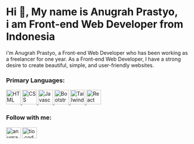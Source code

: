 <h1 align="left">Hi 👋, My name is Anugrah Prastyo, <br> i am Front-end Web Developer from Indonesia</h1>
<p align="left">i'm Anugrah Prastyo, a Front-end Web Developer who has been working as a freelancer for one year. As a Front-end Web Developer, I have a strong desire to create beautiful, simple, and user-friendly websites.</p>

<h3 align="left">Primary Languages:</h3>
<p align="left">
    <a href="https://skillicons.dev/icon?i=html" target="_blank" rel="noreferrer">
        <img src="https://skillicons.dev/icons?i=html" alt="HTML" width="40" height="40"/> 
    </a>
    <a href="https://skillicons.dev" target="_blank" rel="noreferrer">
        <img src="https://skillicons.dev/icons?i=css" alt="CSS" width="40" height="40"/> 
    </a>
    <a href="https://skillicons.dev" target="_blank" rel="noreferrer">
        <img src="https://skillicons.dev/icons?i=js" alt="Javascript" width="40" height="40"/> 
    </a>
    <a href="https://skillicons.dev" target="_blank" rel="noreferrer">
        <img src="https://skillicons.dev/icons?i=bootstrap" alt="Bootstrap" width="40" height="40"/> 
    </a>
    <a href="https://skillicons.dev" target="_blank" rel="noreferrer">
        <img src="https://skillicons.dev/icons?i=tailwind" alt="Tailwind" width="40" height="40"/> 
    </a>
    <a href="https://skillicons.dev" target="_blank" rel="noreferrer">
        <img src="https://skillicons.dev/icons?i=react" alt="React" width="40" height="40"/> 
    </a>
</p>

<h3 align="left">Follow with me:</h3>
<p align="left">
<a href="https://linkedin.com/in/anugrah-prastyo" target="blank"><img align="center" src="https://raw.githubusercontent.com/rahuldkjain/github-profile-readme-generator/master/src/images/icons/Social/linked-in-alt.svg" alt="anugrah-prastyo" height="30" width="40" /></a>
<a href="https://instagram.com/tio.code" target="blank"><img align="center" src="https://raw.githubusercontent.com/rahuldkjain/github-profile-readme-generator/master/src/images/icons/Social/instagram.svg" alt="tio.code" height="30" width="40" /></a>
</p>